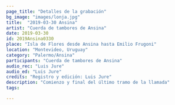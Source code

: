 ```yaml
---
page_title: "Detalles de la grabación"
bg_image: "images/lonja.jpg"
title:  "2019-03-30 Ansina"  
artist: "Cuerda de tambores de Ansina"  
date: 2019-03-30  
id: 2019Ansina0330
place: "Isla de Flores desde Ansina hasta Emilio Frugoni"  
location: "Montevideo, Uruguay"  
category: "Palermo/Ansina"  
participants: "Cuerda de tambores de Ansina"  
audio_rec: "Luis Jure"  
audio_ed: "Luis Jure"  
credits: "Registro y edición: Luis Jure"  
description: "Comienzo y final del último tramo de la llamada"  
tags:  

---
```

